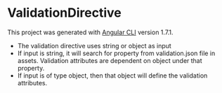 # ValidationDirective

This project was generated with [Angular CLI](https://github.com/angular/angular-cli) version 1.7.1.
- The validation directive uses string or object as input
- If input is string, it will search for property from validation.json file in assets. Validation attributes are dependent on object under that property.
- If input is of type object, then that object will define the validation attributes.

